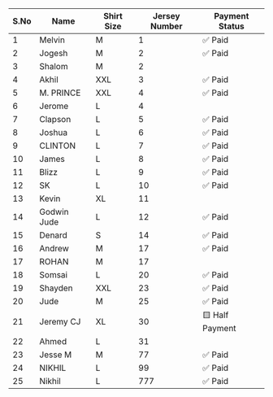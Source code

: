 | S.No | Name         | Shirt Size | Jersey Number | Payment Status     |
|------|--------------|------------|---------------|--------------------|
| 1    | Melvin       | M          | 1             | ✅ Paid            |
| 2    | Jogesh       | M          | 2             | ✅ Paid            |
| 3    | Shalom       | M          | 2             |                    |
| 4    | Akhil        | XXL        | 3             | ✅ Paid            |
| 5    | M. PRINCE    | XXL        | 4             | ✅ Paid            |
| 6    | Jerome       | L          | 4             |                    |
| 7    | Clapson      | L          | 5             | ✅ Paid            |
| 8    | Joshua       | L          | 6             | ✅ Paid            |
| 9    | CLINTON      | L          | 7             | ✅ Paid            |
| 10   | James        | L          | 8             | ✅ Paid            |
| 11   | Blizz        | L          | 9             | ✅ Paid            |
| 12   | SK           | L          | 10            | ✅ Paid            |
| 13   | Kevin        | XL         | 11            |                    |
| 14   | Godwin Jude  | L          | 12            | ✅ Paid            |
| 15   | Denard       | S          | 14            | ✅ Paid            |
| 16   | Andrew       | M          | 17            | ✅ Paid            |
| 17   | ROHAN        | M          | 17            |                    |
| 18   | Somsai       | L          | 20            | ✅ Paid            |
| 19   | Shayden      | XXL        | 23            | ✅ Paid            |
| 20   | Jude         | M          | 25            | ✅ Paid            |
| 21   | Jeremy CJ    | XL         | 30            | 🟨 Half Payment    |
| 22   | Ahmed        | L          | 31            |                    |
| 23   | Jesse M      | M          | 77            | ✅ Paid            |
| 24   | NIKHIL       | L          | 99            | ✅ Paid            |
| 25   | Nikhil       | L          | 777           | ✅ Paid            |
